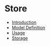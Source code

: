 # Store

- [Introduction](introduction.md)
- [Model Definition](model-definition.md)
- [Usage](usage.md)
- [Storage](storage.md)
